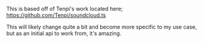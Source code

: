 This is based off of Tenpi's work located here; https://github.com/Tenpi/soundcloud.ts

This will likely change quite a bit and become more specific to my use case, but as an initial api to work from, it's amazing.